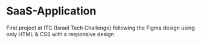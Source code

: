# SaaS-Application
First project at ITC (Israel Tech Challenge) following the Figma design using only HTML &amp; CSS with a responsive design
